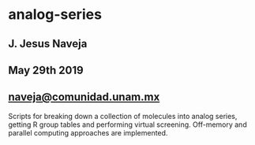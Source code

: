 # analog-series
## J. Jesus Naveja
## May 29th 2019
## naveja@comunidad.unam.mx

Scripts for breaking down a collection of molecules into analog series, getting R group tables and performing virtual screening. Off-memory and parallel computing approaches are implemented.

